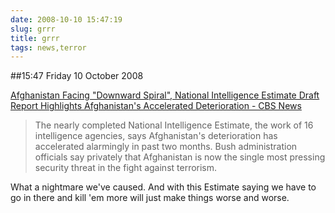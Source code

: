 ```yaml
---
date: 2008-10-10 15:47:19
slug: grrr
title: grrr
tags: news,terror
---
```


##15:47 Friday 10 October 2008

[Afghanistan Facing "Downward Spiral", National Intelligence Estimate Draft Report Highlights Afghanistan's Accelerated Deterioration - CBS News](http://www.cbsnews.com/stories/2008/10/09/terror/main4512442.shtml?source=RSSattr=HOME_4512442)


> The nearly completed National Intelligence Estimate, the work of 16 intelligence agencies, says Afghanistan's deterioration has accelerated alarmingly in past two months. Bush administration officials say privately that Afghanistan is now the single most pressing security threat in the fight against terrorism. 



What a nightmare we've caused.  And with this Estimate saying we have to go in there and kill 'em more will just make things worse and worse.
